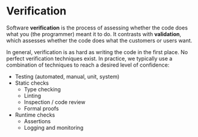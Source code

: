 # Verification

Software **verification** is the process of assessing whether the code does what you (the programmer) meant it to do. It contrasts with **validation**, which assesses whether the code does what the customers or users want.

In general, verification is as hard as writing the code in the first place. No perfect verification techniques exist. In practice, we typically use a combination of techniques to reach a desired level of confidence:

- Testing (automated, manual, unit, system)
- Static checks
  - Type checking
  - Linting
  - Inspection / code review
  - Formal proofs
- Runtime checks
  - Assertions
  - Logging and monitoring
